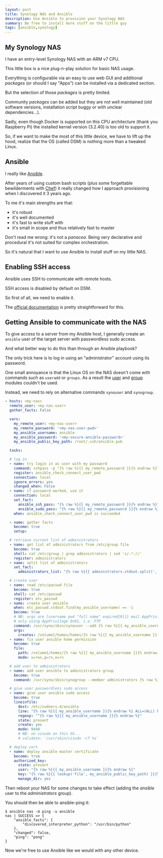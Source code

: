 ```yaml
---
layout: post
title: Synology NAS and Ansible
description: Use Ansible to provision your Synology NAS
summary: Be free to install more stuff on the little guy
tags: [ansible,synology]
---
```



## My Synology NAS

I have an entry-level Synology NAS with an ARM v7 CPU.

This little box is a nice plug-n-play solution for basic NAS usage.

Everything is configurable via an easy to use web GUI and additional _packages_ (or should I say "Apps") can be installed via a dedicated section.

But the selection of those _packages_ is pretty limited.

Community _packages_ can be added but they are not well maintained (old software versions, installation script buggy or with unclear dependencies...).

Sadly, even though Docker is supported on this CPU architecture (thank you Raspberry Pi) the installed kernel version (3.2.40) is too old to support it.

So, if we want to make the most of this little device, we have to lift up the hood, realize that the OS (called DSM) is nothing more than a tweaked Linux.


## Ansible

I really like [Ansible](https://www.ansible.com/).

After years of using custom bash scripts (plus some forgettable bewilderments with [Chef](https://www.chef.io/)) it really changed how I approach provisioning when I discovered it 3 years ago.

To me it's main strengths are that:

 - it's robust
 - it's well documented
 - it's fast to write stuff with
 - it's small in scope and thus relatively fast to master

Don't read me wrong: it's not a _panacea_. Being very declarative and procedural it's not suited for complex orchestration.

So it's natural that I want to use Ansible to install stuff on my little NAS.


## Enabling SSH access

Ansible uses SSH to communicate with remote hosts.

SSH access is disabled by default on DSM.

So first of all, we need to enable it.

The [official documentation](https://www.synology.com/en-global/knowledgebase/DSM/tutorial/General_Setup/How_to_login_to_DSM_with_root_permission_via_SSH_Telnet) is pretty straightforward for this.


## Getting Ansible to communicate with the NAS

To give access to a server from my Ansible host, I generally create an `ansible` user of the target server with passwordless sudo access.

And what better way to do this than through an Ansible playbook?

The only trick here is to log in using an "administrator" account using its password.

One small annoyance is that the Linux OS on the NAS doesn't come with commands such as `useradd` or `groups`. As a result the [user](https://docs.ansible.com/ansible/latest/modules/user_module.html) and [group](https://docs.ansible.com/ansible/latest/modules/group_module.html) modules couldn't be used.

Instead, we need to rely on alternative commands `synouser` and `synogroup`.

```yaml
- hosts: <my-nas>
  remote_user: <my-nas-user>
  gather_facts: False

  vars:
    my_remote_user: <my-nas-user>
    my_remote_password: '<my-nas-user-pwd>'
    my_ansible_username: ansible
    my_ansible_password: '<my-secure-ansible-password>'
    my_ansible_public_key_path: /root/.ssh/ansible.pub

  tasks:

  # log in
  - name: try login in as user with my password
    command: sshpass -p "{% raw %}{{ my_remote_password }}{% endraw %}" ssh -q -l {{ my_remote_user }} "{% raw %}{{ ansible_host }}{% endraw %}" -o PreferredAuthentications=password -o StrictHostKeyChecking=no -o UserKnownHostsFile=/dev/null -o ConnectTimeout=1 echo "Worked"
    register: ansible_check_connect_user_pwd
    connection: local
    ignore_errors: yes
    changed_when: False
  - name: if password worked, use it
    connection: local
    set_fact:
      ansible_ssh_pass: "{% raw %}{{ my_remote_password }}{% endraw %}"
      ansible_sudo_pass: "{% raw %}{{ my_remote_password }}{% endraw %}"
    when: ansible_check_connect_user_pwd is succeeded

  - name: gather facts
    become: true
    setup:

  # retrieve current list of administrators
  - name: get list of administrators from /etc/group file
    become: true
    shell: cat /etc/group | grep administrators | sed 's/.*://'
    register: administrators
  - name: split list of administrators
    set_fact:
      administrators_list: "{% raw %}{{ administrators.stdout.split(',') }}{% endraw %}"

  # create user
  - name: read /etc/passwd file
    become: true
    shell: cat /etc/passwd
    register: etc_passwd
  - name: create user ansible
    when: etc_passwd.stdout.find(my_ansible_username) == -1
    become: true
    # NB: args are [username pwd "full name" expired{0|1} mail AppPrivilege]
    # only using AppPrivilege 0x01, i.e. FTP
    command: /usr/syno/sbin/synouser --add {% raw %}{{ my_ansible_username }}{% endraw %} "{% raw %}{{ my_ansible_password }}{% endraw %}" "" 0 "" 1
    args:
      creates: /volume1/homes/homes/{% raw %}{{ my_ansible_username }}{% endraw %}
  - name: fix user ansible home permission
    become: true
    file:
      path: /volume1/homes/{% raw %}{{ my_ansible_username }}{% endraw %}
      mode: u=rwx,g=rx,o=rx

  # add user to administrators
  - name: add user ansible to administrators group
    become: true
    command: /usr/syno/sbin/synogroup --member administrators {% raw %}{{ ' '.join(administrators_list) }}{% endraw %} {% raw %}{{ my_ansible_username }}{% endraw %}

  # give user passwordless sudo access
  - name: give user ansible sudo access
    become: true
    lineinfile:
      dest: /etc/sudoers.d/ansible
      line: "{% raw %}{{ my_ansible_username }}{% endraw %} ALL=(ALL) NOPASSWD: ALL"
      regexp: "^{% raw %}{{ my_ansible_username }}{% endraw %}"
      state: present
      create: yes
      mode: 0440
      # NB: no visudo on this OS...
      # validate: '/usr/sbin/visudo -cf %s'

  # deploy cert
  - name: deploy ansible master certificate
    become: true
    authorized_key:
      state: present
      user: "{% raw %}{{ my_ansible_username }}{% endraw %}"
      key: "{% raw %}{{ lookup('file', my_ansible_public_key_path) }}{% endraw %}"
      manage_dir: yes
```

Then reboot your NAS for some changes to take effect (adding the _ansible_ user to the _administrators_ group).

You should then be able to ansible-ping it:

    $ ansible nas -m ping -u ansible
    nas | SUCCESS => {
        "ansible_facts": {
            "discovered_interpreter_python": "/usr/bin/python"
        },
        "changed": false,
        "ping": "pong"
    }

Now we're free to use Ansible like we would with any other device.
